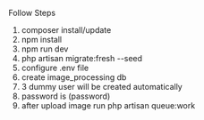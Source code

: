 Follow Steps

1. composer install/update
2. npm install
3. npm run dev
4. php artisan migrate:fresh --seed
5. configure .env file
6. create image_processing db
7. 3 dummy user will be created automatically
8. password is (password)
9. after upload image run php artisan queue:work